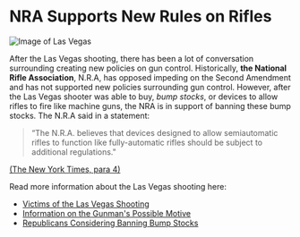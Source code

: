 #  NRA Supports New Rules on Rifles

![Image of Las Vegas](https://static01.nyt.com/newsgraphics/2017/10/04/vegas-embed/7e2cd4d9691a241b0a415ec6f4012f603c637306/vegas-ge-close-720.jpg)

After the Las Vegas shooting, there has been a lot of conversation surrounding creating new policies on gun control. Historically, **the National Rifle Association**, N.R.A, has opposed impeding on the Second Amendment and has not supported new policies surrounding gun control. However, after the Las Vegas shooter was able to buy, _bump stocks_, or devices to allow rifles to fire like machine guns, the NRA is in support of banning these bump stocks. The N.R.A said in a statement:
> “The N.R.A. believes that devices designed to allow semiautomatic rifles to function like fully-automatic rifles should be subject to additional regulations."

[(The New York Times, para 4)](https://www.nytimes.com/2017/10/05/us/las-vegas-shooting.html)

Read more information about the Las Vegas shooting here:
- [Victims of the Las Vegas Shooting](https://www.nytimes.com/2017/10/02/us/vegas-victims-names.html)
- [Information on the Gunman's Possible Motive](https://www.nytimes.com/2017/10/05/us/vegas-motive-mass-shootings.html)
- [Republicans Considering Banning Bump Stocks](https://www.nytimes.com/2017/10/04/us/politics/bump-stock-fire-legal-republicans-congress.html?hp&action=click&pgtype=Homepage&clickSource=story-heading&module=a-lede-package-region&region=top-news&WT.nav=top-news)
